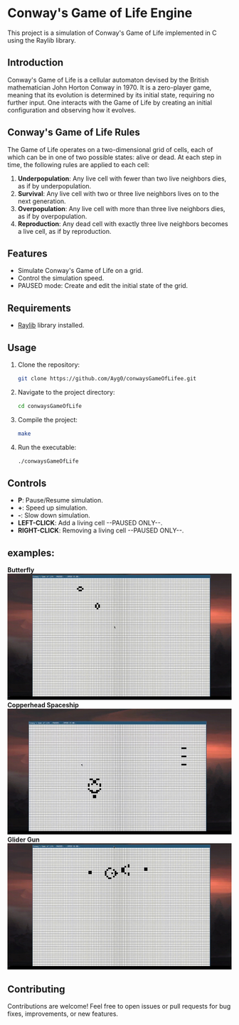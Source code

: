 # Conway's Game of Life Engine

This project is a simulation of Conway's Game of Life implemented in C using the Raylib library.

## Introduction

Conway's Game of Life is a cellular automaton devised by the British mathematician John Horton Conway in 1970. It is a zero-player game, meaning that its evolution is determined by its initial state, requiring no further input. One interacts with the Game of Life by creating an initial configuration and observing how it evolves.

## Conway's Game of Life Rules

The Game of Life operates on a two-dimensional grid of cells, each of which can be in one of two possible states: alive or dead. At each step in time, the following rules are applied to each cell:

1. **Underpopulation**: Any live cell with fewer than two live neighbors dies, as if by underpopulation.
2. **Survival**: Any live cell with two or three live neighbors lives on to the next generation.
3. **Overpopulation**: Any live cell with more than three live neighbors dies, as if by overpopulation.
4. **Reproduction**: Any dead cell with exactly three live neighbors becomes a live cell, as if by reproduction.

## Features

- Simulate Conway's Game of Life on a grid.
- Control the simulation speed.
- PAUSED mode: Create and edit the initial state of the grid.

## Requirements

- [Raylib](https://www.raylib.com/) library installed.

## Usage

1. Clone the repository:

    ```bash
    git clone https://github.com/Ayg0/conwaysGameOfLifee.git
    ```

2. Navigate to the project directory:

    ```bash
    cd conwaysGameOfLife
    ```

3. Compile the project:

    ```bash
    make
    ```

4. Run the executable:

    ```bash
    ./conwaysGameOfLife
    ```

## Controls

- **P**: Pause/Resume simulation.
- **+**: Speed up simulation.
- **-**: Slow down simulation.
- **LEFT-CLICK**: Add a living cell --PAUSED ONLY--.
- **RIGHT-CLICK**: Removing a living cell --PAUSED ONLY--.

## examples:
**Butterfly**
![Screenshot](assets/butterfly.gif)
**Copperhead Spaceship**
![Screenshot](assets/CopperheadSpaceship.gif)
**Glider Gun**
![Screenshot](assets/gun.gif)

## Contributing

Contributions are welcome! Feel free to open issues or pull requests for bug fixes, improvements, or new features.
